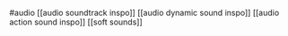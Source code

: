 #audio
[[audio soundtrack inspo]]
[[audio dynamic sound inspo]]
[[audio action sound inspo]]
[[soft sounds]]